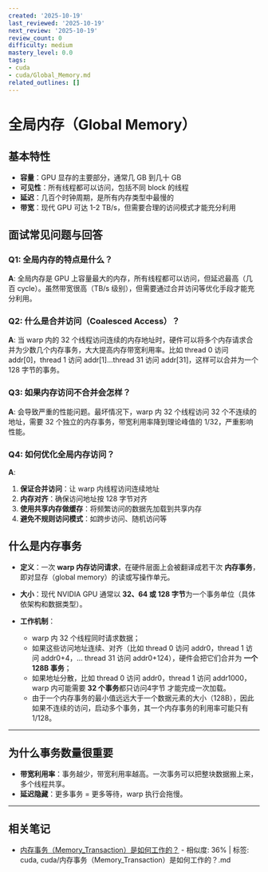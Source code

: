 ```yaml
---
created: '2025-10-19'
last_reviewed: '2025-10-19'
next_review: '2025-10-19'
review_count: 0
difficulty: medium
mastery_level: 0.0
tags:
- cuda
- cuda/Global_Memory.md
related_outlines: []
---
```


# 全局内存（Global Memory）

## 基本特性

* **容量**：GPU 显存的主要部分，通常几 GB 到几十 GB
* **可见性**：所有线程都可以访问，包括不同 block 的线程
* **延迟**：几百个时钟周期，是所有内存类型中最慢的
* **带宽**：现代 GPU 可达 1-2 TB/s，但需要合理的访问模式才能充分利用

## 面试常见问题与回答

### Q1: 全局内存的特点是什么？
**A**: 全局内存是 GPU 上容量最大的内存，所有线程都可以访问，但延迟最高（几百 cycle）。虽然带宽很高（TB/s 级别），但需要通过合并访问等优化手段才能充分利用。

### Q2: 什么是合并访问（Coalesced Access）？
**A**: 当 warp 内的 32 个线程访问连续的内存地址时，硬件可以将多个内存请求合并为少数几个内存事务，大大提高内存带宽利用率。比如 thread 0 访问 addr[0]，thread 1 访问 addr[1]...thread 31 访问 addr[31]，这样可以合并为一个 128 字节的事务。

### Q3: 如果内存访问不合并会怎样？
**A**: 会导致严重的性能问题。最坏情况下，warp 内 32 个线程访问 32 个不连续的地址，需要 32 个独立的内存事务，带宽利用率降到理论峰值的 1/32，严重影响性能。

### Q4: 如何优化全局内存访问？
**A**: 
1. **保证合并访问**：让 warp 内线程访问连续地址
2. **内存对齐**：确保访问地址按 128 字节对齐
3. **使用共享内存做缓存**：将频繁访问的数据先加载到共享内存
4. **避免不规则访问模式**：如跨步访问、随机访问等

## 什么是内存事务

* **定义**：一次 **warp 内存访问请求**，在硬件层面上会被翻译成若干次 **内存事务**，即对显存（global memory）的读或写操作单元。
* **大小**：现代 NVIDIA GPU 通常以 **32、64 或 128 字节**为一个事务单位（具体依架构和数据类型）。
* **工作机制**：

  * warp 内 32 个线程同时请求数据；
  * 如果这些访问地址连续、对齐（比如 thread 0 访问 addr0，thread 1 访问 addr0+4，… thread 31 访问 addr0+124），硬件会把它们合并为 **一个 128B 事务**；
  * 如果地址分散，比如 thread 0 访问 addr0，thread 1 访问 addr1000，warp 内可能需要 **32 个事务**都只访问4字节 才能完成一次加载。
  * 由于一个内存事务的最小值远远大于一个数据元素的大小（128B），因此如果不连续的访问，启动多个事务，其一个内存事务的利用率可能只有1/128。

---

## 为什么事务数量很重要

* **带宽利用率**：事务越少，带宽利用率越高。一次事务可以把整块数据搬上来，多个线程共享。
* **延迟隐藏**：更多事务 = 更多等待，warp 执行会拖慢。


---

## 相关笔记
<!-- 自动生成 -->

- [内存事务（Memory_Transaction）是如何工作的？](notes/cuda/内存事务（Memory_Transaction）是如何工作的？.md) - 相似度: 36% | 标签: cuda, cuda/内存事务（Memory_Transaction）是如何工作的？.md

